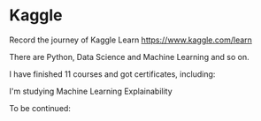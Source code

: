 # Kaggle

Record the journey of Kaggle Learn https://www.kaggle.com/learn

There are Python, Data Science and Machine Learning and so on.

I have finished 11 courses and got certificates, including:


I'm studying Machine Learning Explainability

To be continued:
